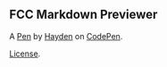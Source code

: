 FCC Markdown Previewer
----------------------


A [Pen](https://codepen.io/hbreedlove/pen/YRjxNK) by [Hayden](https://codepen.io/hbreedlove) on [CodePen](https://codepen.io).

[License](https://codepen.io/hbreedlove/pen/YRjxNK/license).